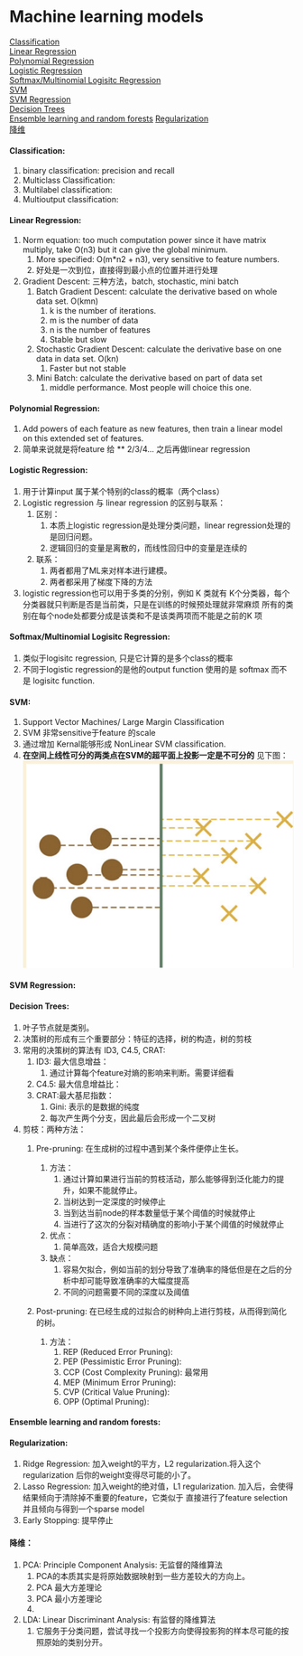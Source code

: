 # Machine learning models
[Classification](#Classification)  
[Linear Regression](#Linear-Regression)  
[Polynomial Regression](#Polynomial-Regression)  
[Logistic Regression](#Logistic-Regression)   
[Softmax/Multinomial Logisitc Regression](Softmax/Multinomial-Logisitc-Regression)  
[SVM](#SVM)  
[SVM Regression](#SVM-Regression)  
[Decision Trees](#Decision-Trees)  
[Ensemble learning and random forests](#Ensemble-learning-and-random-forests) 
[Regularization](#Regularization)   
[降维](#降维)
 

#### Classification:
1.  binary classification: precision and recall
2.  Multiclass Classification: 
3.  Multilabel classification:
4.  Multioutput classification: 

#### Linear Regression:
1.  Norm equation: too much computation power since it have matrix multiply, take O(n3) but it can give the global minimum.
    1.  More specified: O(m*n2 + n3), very sensitive to feature numbers. 
    2.  好处是一次到位，直接得到最小点的位置并进行处理
2.  Gradient Descent: 三种方法，batch, stochastic, mini batch
    1.  Batch Gradient Descent: calculate the derivative based on whole data set. O(kmn)
        1. k is the number of iterations.
        2. m is the number of data
        3. n is the number of features
        4. Stable but slow
    2.  Stochastic Gradient Descent: calculate the derivative base on one data in data set. O(kn)
        1.  Faster but not stable
    3.  Mini Batch: calculate the derivative based on part of data set
        1.  middle performance. Most people will choice this one.
        
#### Polynomial Regression:
1.  Add powers of each feature as new features, then train a linear model on this extended set of features.
2.  简单来说就是将feature 给 ** 2/3/4... 之后再做linear regression
 
#### Logistic Regression:
1.  用于计算input 属于某个特别的class的概率（两个class）
2.  Logistic regression 与 linear regression 的区别与联系：
    1.  区别：
        1.  本质上logistic regression是处理分类问题，linear regression处理的是回归问题。
        2.  逻辑回归的变量是离散的，而线性回归中的变量是连续的
    2.  联系：
        1.  两者都用了ML来对样本进行建模。
        2.  两者都采用了梯度下降的方法
3.  logistic regression也可以用于多类的分别，例如 K 类就有 K个分类器，每个分类器就只判断是否是当前类，只是在训练的时候预处理就非常麻烦
所有的类别在每个node处都要分成是该类和不是该类两项而不能是之前的K 项
        
#### Softmax/Multinomial Logisitc Regression:
1.  类似于logisitc regression, 只是它计算的是多个class的概率
2.  不同于logistic regression的是他的output function 使用的是 softmax 而不是 logisitc function.

#### SVM:
1.  Support Vector Machines/ Large Margin Classification
2.  SVM 非常sensitive于feature 的scale
3.  通过增加 Kernal能够形成 NonLinear SVM classification.
4.  **在空间上线性可分的两类点在SVM的超平面上投影一定是不可分的** 见下图：
![image](https://github.com/signalwolf/handson_ML/blob/master/Interview/Image/Screen%20Shot%202018-11-13%20at%2011.55.54%20AM.png)


#### SVM Regression:


#### Decision Trees:
1.  叶子节点就是类别。
2.  决策树的形成有三个重要部分：特征的选择，树的构造，树的剪枝
3.  常用的决策树的算法有 ID3, C4.5, CRAT:
    1.  ID3: 最大信息增益：
        1.  通过计算每个feature对熵的影响来判断。需要详细看
    2.  C4.5: 最大信息增益比：
    3.  CRAT:最大基尼指数：
        1.  Gini: 表示的是数据的纯度
        2.  每次产生两个分支，因此最后会形成一个二叉树
4.  剪枝：两种方法：
    1.  Pre-pruning: 在生成树的过程中遇到某个条件便停止生长。
        1.  方法：
            1.  通过计算如果进行当前的剪枝活动，那么能够得到泛化能力的提升，如果不能就停止。
            2.  当树达到一定深度的时候停止
            3.  当到达当前node的样本数量低于某个阈值的时候就停止
            4.  当进行了这次的分裂对精确度的影响小于某个阈值的时候就停止
        2.  优点：
            1.  简单高效，适合大规模问题
        3.  缺点：
            1.  容易欠拟合，例如当前的划分导致了准确率的降低但是在之后的分析中却可能导致准确率的大幅度提高
            2.  不同的问题需要不同的深度以及阈值
            
    2.  Post-pruning: 在已经生成的过拟合的树种向上进行剪枝，从而得到简化的树。
        1.  方法：
            1.  REP (Reduced Error Pruning): 
            2.  PEP (Pessimistic Error Pruning):
            3.  CCP (Cost Complexity Pruning): 最常用
            4.  MEP (Minimum Error Pruning):
            5.  CVP (Critical Value Pruning):
            6.  OPP (Optimal Pruning):

#### Ensemble learning and random forests:

#### Regularization:
1.  Ridge Regression: 加入weight的平方，L2 regularization.将入这个 regularization 后你的weight变得尽可能的小了。
2.  Lasso Regression: 加入weight的绝对值，L1 regularization. 加入后，会使得结果倾向于清除掉不重要的feature，它类似于
直接进行了feature selection并且倾向与得到一个sparse model
3.  Early Stopping: 提早停止

#### 降维：
1.  PCA: Principle Component Analysis: 无监督的降维算法
    1.  PCA的本质其实是将原始数据映射到一些方差较大的方向上。
    1.  PCA 最大方差理论
    2.  PCA 最小方差理论
    3.  
2.  LDA: Linear Discriminant Analysis: 有监督的降维算法
    1.  它服务于分类问题，尝试寻找一个投影方向使得投影狗的样本尽可能的按照原始的类别分开。